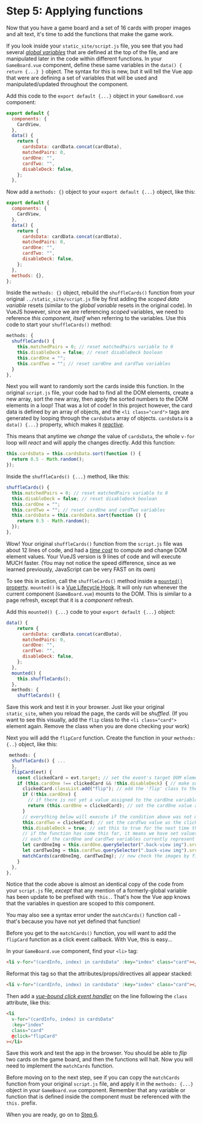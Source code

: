 # Step 5: Applying functions

Now that you have a game board and a set of 16 cards with proper images and alt text, it's time to add the functions that make the game work.

If you look inside your `static_site/script.js` file, you see that you had several [_global variables_](https://developer.mozilla.org/en-US/docs/Web/JavaScript/Guide/Grammar_and_Types#variable_scope) that are defined at the top of the file, and are manipulated later in the code within different functions. In your `GameBoard.vue` component, define these same variables in the `data() { return {...} }` object. The syntax for this is new, but it will tell the Vue app that were are defining a set of variables that will be used and manipulated/updated throughout the component.

Add this code to the `export default {...}` object in your `GameBoard.vue` component:

```js
export default {
  components: {
    CardView,
  },
  data() {
    return {
      cardsData: cardData.concat(cardData),
      matchedPairs: 0,
      cardOne: "",
      cardTwo: "",
      disableDeck: false,
    };
  },
```

Now add a `methods: {}` object to your `export default {...}` object, like this:

```js
export default {
  components: {
    CardView,
  },
  data() {
    return {
      cardsData: cardData.concat(cardData),
      matchedPairs: 0,
      cardOne: "",
      cardTwo: "",
      disableDeck: false,
    };
  },
  methods: {},
};
```

Inside the `methods: {}` object, rebuild the `shuffleCards()` function from your original `../static_site/script.js` file by first adding the _scoped data variable_ resets (similar to the _global variable_ resets in the original code).
In VueJS however, since we are referencing _scoped_ variables, we need to reference _this component, itself_ when referring to the variables.
Use this code to start your `shuffleCards()` method:

```js
methods: {
  shuffleCards() {
    this.matchedPairs = 0; // reset matchedPairs variable to 0
    this.disableDeck = false; // reset disableDeck boolean
    this.cardOne = "";
    this.cardTwo = ""; // reset cardOne and cardTwo variables
  }
},
```

Next you will want to randomly sort the cards inside this function. In the original `script.js` file, your code had to find all the DOM elements, create a new array, sort the new array, then apply the sorted numbers to the DOM elements in a loop! That was a lot of code! In this project however, the card data is defined by an array of objects, and the `<li class="card">` tags are generated by looping through the `cardsData` array of objects. `cardsData` is a `data() {...}` property, which makes it [_reactive_](https://vuejs.org/guide/extras/reactivity-in-depth.html#what-is-reactivity).

This means that anytime we _change_ the value of `cardsData`, the whole `v-for` loop will _react_ and will apply the changes directly.
Add this function:

```js
this.cardsData = this.cardsData.sort(function () {
  return 0.5 - Math.random();
});
```

Inside the `shuffleCards() {...}` method, like this:

```js
shuffleCards() {
  this.matchedPairs = 0; // reset matchedPairs variable to 0
  this.disableDeck = false; // reset disableDeck boolean
  this.cardOne = "";
  this.cardTwo = ""; // reset cardOne and cardTwo variables
  this.cardsData = this.cardsData.sort(function () {
    return 0.5 - Math.random();
  });
},
```

Wow! Your original `shuffleCards()` function from the `script.js` file was about 12 lines of code, and had a [_time cost_](https://web.dev/why-speed-matters/#performance-is-about-user-experience) to compute and change DOM element values.
Your VueJS version is 9 lines of code and will execute MUCH faster. (You may not notice the speed difference, since as we learned previously, JavaScript can be very FAST on its own)

To see this in action, call the `shuffleCards()` method inside a [`mounted()` property](https://vuejs.org/api/options-lifecycle.html#mounted). `mounted()` is a [Vue Lifecycle Hook](https://vuejs.org/guide/essentials/lifecycle.html). It will only run whenever the current component (`GameBoard.vue`) mounts to the DOM. This is similar to a page refresh, except that it is a _component_ refresh.

Add this `mounted() {...}` code to your `export default {...}` object:

```js
data() {
    return {
      cardsData: cardData.concat(cardData),
      matchedPairs: 0,
      cardOne: "",
      cardTwo: "",
      disableDeck: false,
    };
  },
  mounted() {
    this.shuffleCards();
  },
  methods: {
    shuffleCards() {
```

Save this work and test it in your browser. Just like your original `static_site`, when you reload the page, the cards will be _shuffled_. (If you want to see this visually, add the `flip` class to the `<li class="card">` element again. Remove the class when you are done checking your work)

Next you will add the `flipCard` function.
Create the function in your `methods: {..}` object, like this:

```js
 methods: {
  shuffleCards() { ...
  },
  flipCard(evt) {
    const clickedCard = evt.target; // set the event's target DOM element as a variable
    if (this.cardOne !== clickedCard && !this.disableDeck) { // make sure that the current variable cardOne is not the same value as the clickedCard, AND that the deck is NOT disabled
      clickedCard.classList.add("flip"); // add the 'flip' class to the classes currently assigned to the clickedCard
      if (!this.cardOne) {
        // if there is not yet a value assigned to the cardOne variable...
        return (this.cardOne = clickedCard); // set the cardOne value as the clickedCard and end this function.
      }
      // everything below will execute if the condition above was not met (if cardOne already had a value when flipCard() was called)
      this.cardTwo = clickedCard; // set the cardTwo value as the clickedCard
      this.disableDeck = true; // set this to true for the next time this flipCard function is called, when the top level condition is evaluated
      // if the function has come this far, it means we have set values for both cardOne and cardTwo.
      // each of the cardOne and cardTwo variables currently represent a whole HTML element with childNodes
      let cardOneImg = this.cardOne.querySelector(".back-view img").src; // query the elements inside cardOne to get the value of the img src, such as `img-2.png`, and set that as the value of cardOneImg
      let cardTwoImg = this.cardTwo.querySelector(".back-view img").src; // query the elements inside cardOne to get the value of the img src, such as `img-2.png`, and set that as the value of cardTwoImg
      matchCards(cardOneImg, cardTwoImg); // now check the images by filename to see if they are a match!
    }
  },
},
```

Notice that the code above is almost an identical copy of the code from your `script.js` file, _*except*_ that any mention of a formerly-global variable has been update to be prefixed with `this.`. That's how the Vue app knows that the variables in question are scoped to _*this*_ component.

You may also see a syntax error under the `matchCards()` function call - that's because you have not yet defined that function!

Before you get to the `matchCards()` function, you will want to add the `flipCard` function as a click event callback. With Vue, this is easy...

In your `GameBoard.vue` component, find your `<li>` tag:

```html
<li v-for="(cardInfo, index) in cardsData" :key="index" class="card"></li>
```

Reformat this tag so that the attributes/props/directives all appear stacked:

```html
<li v-for="(cardInfo, index) in cardsData" :key="index" class="card"></li>
```

Then add a [_vue-bound click event handler_](https://v2.vuejs.org/v2/guide/events.html) on the line following the `class` attribute, like this:

```html
<li
  v-for="(cardInfo, index) in cardsData"
  :key="index"
  class="card"
  @click="flipCard"
></li>
```

Save this work and test the app in the browser. You should be able to _flip_ two cards on the game board, and then the functions will halt. Now you will need to implement the `matchCards` function.

Before moving on to the next step, see if you can copy the `matchCards` function from your original `script.js` file, and apply it in the `methods: {...}` object in your `GameBoard.vue` component. Remember that any variable or function that is defined inside the component must be referenced with the `this.` prefix.

When you are ready, go on to [Step 6](/step-6).
